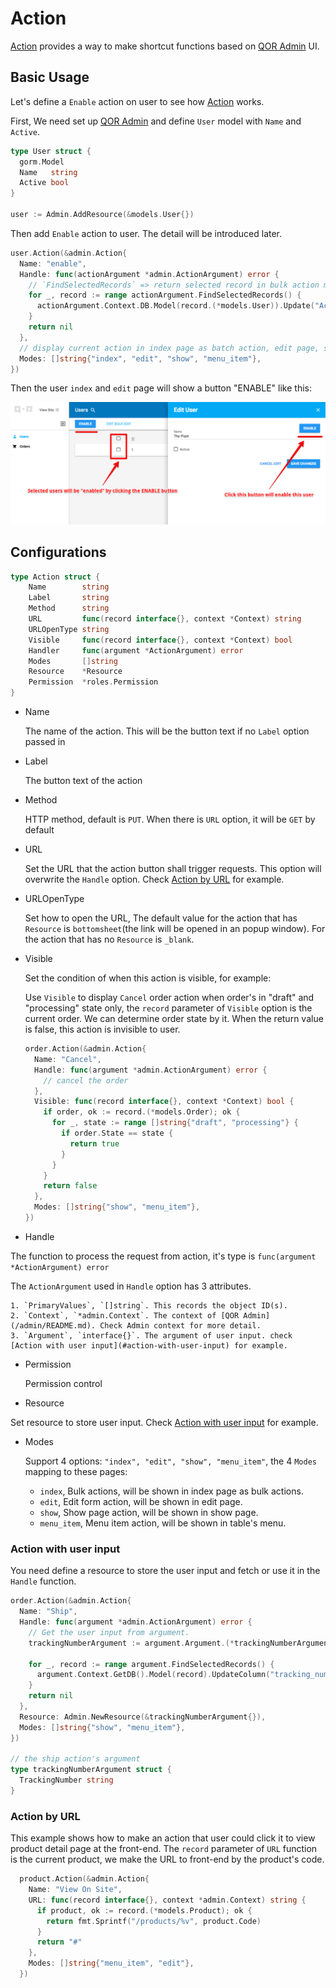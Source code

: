# Action

[Action](https://github.com/qor/admin/blob/master/action.go) provides a way to make shortcut functions based on [QOR Admin](/admin/README.md) UI.

## Basic Usage

Let's define a `Enable` action on user to see how [Action](https://github.com/qor/admin/blob/master/action.go) works.

First, We need set up [QOR Admin](/admin/README.md) and define `User` model with `Name` and `Active`.

```go
type User struct {
  gorm.Model
  Name   string
  Active bool
}

user := Admin.AddResource(&models.User{})
```

Then add `Enable` action to user. The detail will be introduced later.

```go
user.Action(&admin.Action{
  Name: "enable",
  Handle: func(actionArgument *admin.ActionArgument) error {
    // `FindSelectedRecords` => return selected record in bulk action mode, return current record in other mode
    for _, record := range actionArgument.FindSelectedRecords() {
      actionArgument.Context.DB.Model(record.(*models.User)).Update("Active", true)
    }
    return nil
  },
  // display current action in index page as batch action, edit page, show page and menu item of the index table
  Modes: []string{"index", "edit", "show", "menu_item"},
})
```

Then the user `index` and `edit` page will show a button "ENABLE" like this:

![action](action-demo.png)

## Configurations

```go
type Action struct {
	Name        string
	Label       string
	Method      string
	URL         func(record interface{}, context *Context) string
	URLOpenType string
	Visible     func(record interface{}, context *Context) bool
	Handler     func(argument *ActionArgument) error
	Modes       []string
	Resource    *Resource
	Permission  *roles.Permission
}
```

* Name

  The name of the action. This will be the button text if no `Label` option passed in

* Label

  The button text of the action

* Method

  HTTP method, default is `PUT`. When there is `URL` option, it will be `GET` by default

* URL

  Set the URL that the action button shall trigger requests. This option will overwrite the `Handle` option. Check [Action by URL](#action-by-url) for example.

* URLOpenType

  Set how to open the URL, The default value for the action that has `Resource` is `bottomsheet`(the link will be opened in an popup window). For the action that has no `Resource` is `_blank`.

* Visible

  Set the condition of when this action is visible, for example:

  Use `Visible` to display `Cancel` order action when order's in "draft" and "processing" state only, the `record` parameter of `Visible` option is the current order. We can determine order state by it. When the return value is false, this action is invisible to user.

  ```go
  order.Action(&admin.Action{
    Name: "Cancel",
    Handle: func(argument *admin.ActionArgument) error {
      // cancel the order
    },
    Visible: func(record interface{}, context *Context) bool {
      if order, ok := record.(*models.Order); ok {
        for _, state := range []string{"draft", "processing"} {
          if order.State == state {
            return true
          }
        }
      }
      return false
    },
    Modes: []string{"show", "menu_item"},
  })
  ```

* Handle

 The function to process the request from action, it's type is `func(argument *ActionArgument) error`

 The `ActionArgument` used in `Handle` option has 3 attributes.

    1. `PrimaryValues`, `[]string`. This records the object ID(s).
    2. `Context`, `*admin.Context`. The context of [QOR Admin](/admin/README.md). Check Admin context for more detail.
    3. `Argument`, `interface{}`. The argument of user input. check [Action with user input](#action-with-user-input) for example.

* Permission

  Permission control

*  Resource

  Set resource to store user input. Check [Action with user input](#action-with-user-input) for example.

* Modes

  Support 4 options: `"index", "edit", "show", "menu_item"`, the 4 `Modes` mapping to these pages:

  * `index`, Bulk actions, will be shown in index page as bulk actions.
  * `edit`, Edit form action, will be shown in edit page.
  * `show`, Show page action, will be shown in show page.
  * `menu_item`, Menu item action, will be shown in table's menu.


### Action with user input

You need define a resource to store the user input and fetch or use it in the `Handle` function.

```go
order.Action(&admin.Action{
  Name: "Ship",
  Handle: func(argument *admin.ActionArgument) error {
    // Get the user input from argument.
    trackingNumberArgument := argument.Argument.(*trackingNumberArgument)

    for _, record := range argument.FindSelectedRecords() {
      argument.Context.GetDB().Model(record).UpdateColumn("tracking_number", trackingNumberArgument.TrackingNumber)
    }
    return nil
  },
  Resource: Admin.NewResource(&trackingNumberArgument{}),
  Modes: []string{"show", "menu_item"},
})

// the ship action's argument
type trackingNumberArgument struct {
  TrackingNumber string
}
```

### Action by URL

This example shows how to make an action that user could click it to view product detail page at the front-end. The `record` parameter of `URL` function is the current product, we make the URL to front-end by the product's code.

```go
  product.Action(&admin.Action{
    Name: "View On Site",
    URL: func(record interface{}, context *admin.Context) string {
      if product, ok := record.(*models.Product); ok {
        return fmt.Sprintf("/products/%v", product.Code)
      }
      return "#"
    },
    Modes: []string{"menu_item", "edit"},
  })
```
